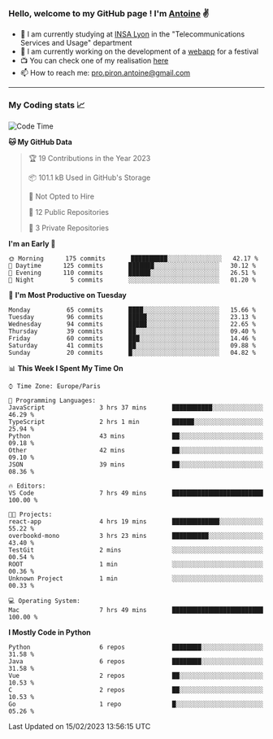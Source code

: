 ### Hello, welcome to my GitHub page ! I'm [Antoine](https://github.com/AntoinePiron) ✌️

- 🌱 I am currently studying at [INSA Lyon](https://www.insa-lyon.fr) in the "Telecommunications Services and Usage" department
- 🔭 I am currently working on the development of a [webapp](https://github.com/24HeuresINSA/Overbookd) for a festival
- 📺 You can check one of my realisation [here](https://astustc.fr)
- 📫 How to reach me: [pro.piron.antoine@gmail.com](mailto:pro.piron.antoine@gmail.com)

---

### My Coding stats 📈
<!--START_SECTION:waka-->
![Code Time](http://img.shields.io/badge/Code%20Time-25%20hrs%2021%20mins-blue)

**🐱 My GitHub Data** 

> 🏆 19 Contributions in the Year 2023
 > 
> 📦 101.1 kB Used in GitHub's Storage 
 > 
> 🚫 Not Opted to Hire
 > 
> 📜 12 Public Repositories 
 > 
> 🔑 3 Private Repositories  
 > 
**I'm an Early 🐤** 

```text
🌞 Morning      175 commits       ██████████░░░░░░░░░░░░░░░   42.17 % 
🌆 Daytime      125 commits       ███████░░░░░░░░░░░░░░░░░░   30.12 % 
🌃 Evening      110 commits       ██████░░░░░░░░░░░░░░░░░░░   26.51 % 
🌙 Night          5 commits       ░░░░░░░░░░░░░░░░░░░░░░░░░   01.20 % 

```
📅 **I'm Most Productive on Tuesday** 

```text
Monday          65 commits       ████░░░░░░░░░░░░░░░░░░░░░   15.66 % 
Tuesday         96 commits       █████░░░░░░░░░░░░░░░░░░░░   23.13 % 
Wednesday       94 commits       █████░░░░░░░░░░░░░░░░░░░░   22.65 % 
Thursday        39 commits       ██░░░░░░░░░░░░░░░░░░░░░░░   09.40 % 
Friday          60 commits       ███░░░░░░░░░░░░░░░░░░░░░░   14.46 % 
Saturday        41 commits       ██░░░░░░░░░░░░░░░░░░░░░░░   09.88 % 
Sunday          20 commits       █░░░░░░░░░░░░░░░░░░░░░░░░   04.82 % 

```


📊 **This Week I Spent My Time On** 

```text
⌚︎ Time Zone: Europe/Paris

💬 Programming Languages: 
JavaScript               3 hrs 37 mins       ███████████░░░░░░░░░░░░░░   46.29 % 
TypeScript               2 hrs 1 min         ██████░░░░░░░░░░░░░░░░░░░   25.94 % 
Python                   43 mins             ██░░░░░░░░░░░░░░░░░░░░░░░   09.18 % 
Other                    42 mins             ██░░░░░░░░░░░░░░░░░░░░░░░   09.10 % 
JSON                     39 mins             ██░░░░░░░░░░░░░░░░░░░░░░░   08.36 % 

🔥 Editors: 
VS Code                  7 hrs 49 mins       █████████████████████████   100.00 % 

🐱‍💻 Projects: 
react-app                4 hrs 19 mins       █████████████░░░░░░░░░░░░   55.22 % 
overbookd-mono           3 hrs 23 mins       ██████████░░░░░░░░░░░░░░░   43.40 % 
TestGit                  2 mins              ░░░░░░░░░░░░░░░░░░░░░░░░░   00.54 % 
ROOT                     1 min               ░░░░░░░░░░░░░░░░░░░░░░░░░   00.36 % 
Unknown Project          1 min               ░░░░░░░░░░░░░░░░░░░░░░░░░   00.33 % 

💻 Operating System: 
Mac                      7 hrs 49 mins       █████████████████████████   100.00 % 

```

**I Mostly Code in Python** 

```text
Python                   6 repos             ████████░░░░░░░░░░░░░░░░░   31.58 % 
Java                     6 repos             ████████░░░░░░░░░░░░░░░░░   31.58 % 
Vue                      2 repos             ██░░░░░░░░░░░░░░░░░░░░░░░   10.53 % 
C                        2 repos             ██░░░░░░░░░░░░░░░░░░░░░░░   10.53 % 
Go                       1 repo              █░░░░░░░░░░░░░░░░░░░░░░░░   05.26 % 

```



 Last Updated on 15/02/2023 13:56:15 UTC
<!--END_SECTION:waka-->
